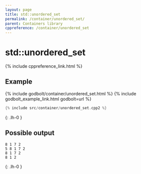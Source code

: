```yaml
---
layout: page
title: std::unordered_set
permalink: /container/unordered_set/
parent: Containers library
cppreference: /container/unordered_set
---
```

# std::unordered_set

{% include cppreference_link.html %}

## Example

{% include godbolt/container/unordered_set.html %}
{% include godbolt_example_link.html godbolt=url %}

```cpp
{% include src/container/unordered_set.cpp2 %}
```
{: .lh-0 }

## Possible output

```
8 1 7 2 
5 8 1 7 2 
8 1 7 2 
8 1 2 
```
{: .lh-0 }
